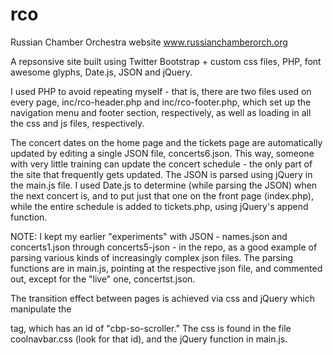 # rco
Russian Chamber Orchestra website
www.russianchamberorch.org

A repsonsive site built using Twitter Bootstrap + custom css files, PHP, font awesome glyphs, Date.js, JSON and jQuery.

I used PHP to avoid repeating myself - that is, there are two files used on every page, inc/rco-header.php and 
inc/rco-footer.php, which set up the navigation menu and footer section, respectively, as well as loading in all
the css and js files, respectively.

The concert dates on the home page and the tickets page are automatically updated by editing a single JSON file, 
concerts6.json. This way, someone with very little training can update the concert schedule - the only part of the site that frequently gets updated. The JSON is parsed using jQuery in the main.js file. I used Date.js to determine (while parsing the JSON) when the next concert is, and to put just that one on the front page (index.php), while the entire schedule is added to tickets.php, using jQuery's append function. 

NOTE: I kept my earlier "experiments" with JSON - names.json and concerts1.json through concerts5-json - in the repo, as a good example of parsing various kinds of increasingly complex json files. The parsing functions are in main.js, pointing at the respective json file, and commented out, except for the "live" one, concertst.json.

The transition effect between pages is achieved via css and jQuery which manipulate the
<body> tag, which has an id of "cbp-so-scroller." The css is found in the file coolnavbar.css (look for that id), and the jQuery function in main.js.

